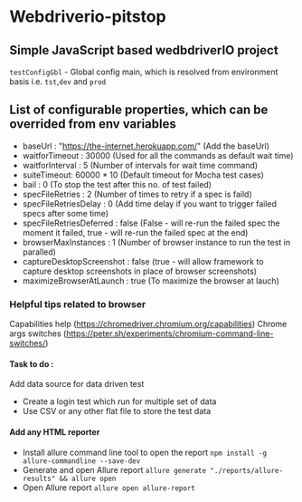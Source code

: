 # Webdriverio-pitstop

## Simple JavaScript based wedbdriverIO project

`testConfigGbl` - Global config main, which is resolved from environment basis i.e. `tst`,`dev` and `prod`

## List of configurable properties, which can be overrided from env variables

-   baseUrl : "https://the-internet.herokuapp.com/" (Add the baseUrl)
-   waitforTimeout : 30000 (Used for all the commands as default wait time)
-   waitforInterval : 5 (Number of intervals for wait time command)
-   suiteTimeout: 60000 \* 10 (Default timeout for Mocha test cases)
-   bail : 0 (To stop the test after this no. of test failed)
-   specFileRetries : 2 (Number of times to retry if a spec is faild)
-   specFileRetriesDelay : 0 (Add time delay if you want to trigger failed specs after some time)
-   specFileRetriesDeferred : false (False - will re-run the failed spec the moment it failed, true - will re-run the failed spec at the end)
-   browserMaxInstances : 1 (Number of browser instance to run the test in paralled)
-   captureDesktopScreenshot : false (true - will allow framework to capture desktop screenshots in place of browser screenshots)
-   maximizeBrowserAtLaunch : true (To maximize the browser at lauch)

### Helpful tips related to browser

Capabilities help (https://chromedriver.chromium.org/capabilities)
Chrome args switches (https://peter.sh/experiments/chromium-command-line-switches/)

#### Task to do :

Add data source for data driven test

-   Create a login test which run for multiple set of data
-   Use CSV or any other flat file to store the test data

#### Add any HTML reporter

-   Install allure command line tool to open the report
    `npm install -g allure-commandline --save-dev`
-   Generate and open Allure report
    `allure generate "./reports/allure-results" && allure open`
-   Open Allure report
    `allure open allure-report`
